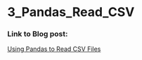 # 3_Pandas_Read_CSV

### Link to Blog post:
[Using Pandas to Read CSV Files](https://www.leeweimin.com/2018/11/24/using-pandas-to-read-csv-files/)

